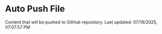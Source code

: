 # Auto Push File

Content that will be pushed to GitHub repository.
Last updated: 07/19/2025, 07:07:57 PM